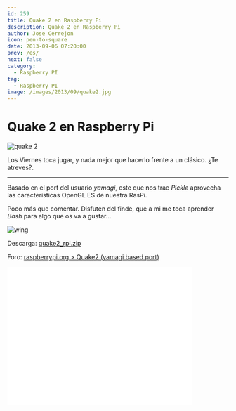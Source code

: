 ```yaml
---
id: 259
title: Quake 2 en Raspberry Pi
description: Quake 2 en Raspberry Pi
author: Jose Cerrejon
icon: pen-to-square
date: 2013-09-06 07:20:00
prev: /es/
next: false
category:
  - Raspberry PI
tag:
  - Raspberry PI
image: /images/2013/09/quake2.jpg
---
```


# Quake 2 en Raspberry Pi

![quake 2](/images/2013/09/quake2.jpg)

Los Viernes toca jugar, y nada mejor que hacerlo frente a un clásico. ¿Te atreves?.

- - -
Basado en el port del usuario *yamagi*, este que nos trae *Pickle* aprovecha las características OpenGL ES de nuestra RasPi.

Poco más que comentar. Disfuten del finde, que a mi me toca aprender *Bash* para algo que os va a gustar...

![wing](/css/sm/winking.png)

Descarga: [quake2_rpi.zip](http://pickle.gp2x.de/rpi/quake2_rpi.zip)

Foro: [raspberrypi.org > Quake2 (yamagi based port)](http://www.raspberrypi.org/phpBB3/viewtopic.php?f=78&t=54683)

<iframe width="420" height="315" src="//www.youtube.com/embed/OP5Sf964it8?rel=0" frameborder="0" allowfullscreen></iframe>
